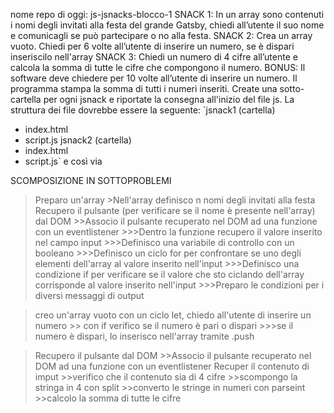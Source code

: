 nome repo di oggi: js-jsnacks-blocco-1
SNACK 1:
In un array sono contenuti i nomi degli invitati alla festa del grande Gatsby, chiedi all’utente il suo nome e comunicagli se può partecipare o no alla festa.
SNACK 2:
Crea un array vuoto.
Chiedi per 6 volte all’utente di inserire un numero, se è dispari inseriscilo nell'array
SNACK 3:
Chiedi un numero di 4 cifre all’utente
e calcola la somma di tutte le cifre che compongono il numero.
BONUS:
Il software deve chiedere per 10 volte all’utente di inserire un numero.
Il programma stampa la somma di tutti i numeri inseriti.
Create una sotto-cartella per ogni jsnack e riportate la consegna all'inizio del file js.
La struttura dei file dovrebbe essere la seguente:
`jsnack1 (cartella)
- index.html
- script.js
jsnack2 (cartella)
- index.html
- script.js`
e così via

SCOMPOSIZIONE IN SOTTOPROBLEMI
<!-- SNACK 1 -->
>Preparo un'array 
    >Nell'array definisco n nomi degli invitati alla festa
>Recupero il pulsante (per verificare se il nome è presente nell'array) dal DOM
    >>Associo il pulsante recuperato nel DOM ad una funzione con un eventlistener
        >>>Dentro la funzione recupero il valore inserito nel campo input 
        >>>Definisco una variabile di controllo con un booleano 
        >>>Definisco un ciclo for per confrontare se uno degli elementi dell'array al valore inserito nell'input 
        >>>Definisco una condizione if per verificare se il valore che sto ciclando dell'array corrisponde al valore inserito nell'input
        >>>Preparo le condizioni per i diversi messaggi di output

<!-- SNACK 2 -->
>creo un'array vuoto
>con un ciclo let, chiedo all'utente di inserire un numero 
    >> con if verifico se il numero è pari o dispari 
        >>>se il numero è dispari, lo inserisco nell'array tramite .push

<!-- SNACK 3 -->
>Recupero il pulsante dal DOM
    >>Associo il pulsante recuperato nel DOM ad una funzione con un eventlistener
>Recuper il contenuto di imput 
    >>verifico che il contenuto sia di 4 cifre 
    >>scompongo la stringa in 4 con split
    >>converto le stringe in numeri con parseint
    >>calcolo la somma di tutte le cifre 
